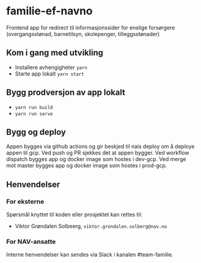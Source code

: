 # familie-ef-navno

Frontend app for redirect til informasjonssider for enslige forsørgere (overgangsstønad, barnetilsyn, skolepenger, tilleggsstønader)

## Kom i gang med utvikling
* Installere avhengigheter `yarn`
* Starte app lokalt `yarn start`

## Bygg prodversjon av app lokalt
* `yarn run build`
* `yarn run serve`

## Bygg og deploy
Appen bygges via github actions og gir beskjed til nais deploy om å deploye appen til gcp. Ved push og PR sjekkes det at appen bygger. Ved workflow dispatch bygges app og docker image som hostes i dev-gcp. Ved merge mot master bygges app og docker image som hostes i prod-gcp.

## Henvendelser

### For eksterne
Spørsmål knyttet til koden eller prosjektet kan rettes til:

* Viktor Grøndalen Solbeerg, `viktor.grondalen.solberg@nav.no`

### For NAV-ansatte
Interne henvendelser kan sendes via Slack i kanalen #team-familie.